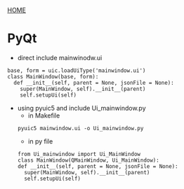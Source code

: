 [HOME](README.md)

# PyQt 
* direct include mainwinodw.ui
```
base, form = uic.loadUiType('mainwindow.ui')
class MainWindow(base, form):
  def __init__(self, parent = None, jsonFile = None):
    super(MainWindow, self).__init__(parent)
	self.setupUi(self)
```
* using pyuic5 and include Ui_mainwindow.py
  * in Makefile
  ```
  pyuic5 mainwindow.ui -o Ui_mainwindow.py
  ```
  * in py file
  ```
  from Ui_mainwindow import Ui_MainWindow
  class MainWindow(QMainWindow, Ui_MainWindow):
  def __init__(self, parent = None, jsonFile = None):
    super(MainWindow, self).__init__(parent)
    self.setupUi(self)
  ```
